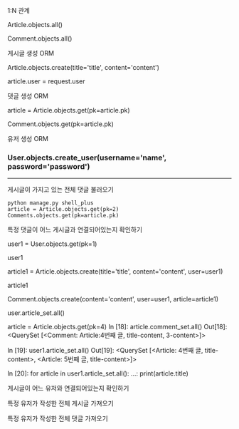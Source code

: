 1:N 관계

Article.objects.all()

Comment.objects.all()



게시글 생성 ORM

Article.objects.create(title='title', content='content')

article.user = request.user

댓글 생성 ORM

article = Article.objects.get(pk=article.pk)

Comment.objects.get(pk=article.pk)



유저 생성 ORM

### User.objects.create_user(username='name', password='password')

---





게시글이 가지고 있는 전체 댓글 불러오기

```shell
python manage.py shell_plus
article = Article.objects.get(pk=2)
Comments.objects.get(pk=article.pk)
```



특정 댓글이 어느 게시글과 연결되어있는지 확인하기

user1 = User.objects.get(pk=1)

user1

article1 = Article.objects.create(title='title', content='content', user=user1)

article1

Comment.objects.create(content='content', user=user1, article=article1)

user.article_set.all()

article = Article.objects.get(pk=4)
In [18]: article.comment_set.all()
Out[18]: <QuerySet [<Comment: Article:4번째 글, title-content, 3-content>]>

In [19]: user1.article_set.all()
Out[19]: <QuerySet [<Article: 4번째 글, title-content>, <Article: 5번째 글, title-content>]>    

In [20]: for article in user1.article_set.all():
    ...:     print(article.title)



게시글이 어느 유저와 연결되어있는지 확인하기



특정 유저가 작성한 전체 게시글 가져오기



특정 유저가 작성한 전체 댓글 가져오기

